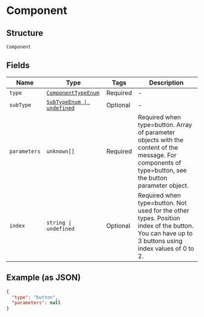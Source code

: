 
# Component

## Structure

`Component`

## Fields

| Name | Type | Tags | Description |
|  --- | --- | --- | --- |
| `type` | [`ComponentTypeEnum`](../../doc/models/component-type-enum.md) | Required | - |
| `subType` | [`SubTypeEnum \| undefined`](../../doc/models/sub-type-enum.md) | Optional | - |
| `parameters` | `unknown[]` | Required | Required when type=button. Array of parameter objects with the content of the message. For components of type=button, see the button parameter object. |
| `index` | `string \| undefined` | Optional | Required when type=button. Not used for the other types. Position index of the button. You can have up to 3 buttons using index values of 0 to 2. |

## Example (as JSON)

```json
{
  "type": "button",
  "parameters": null
}
```

